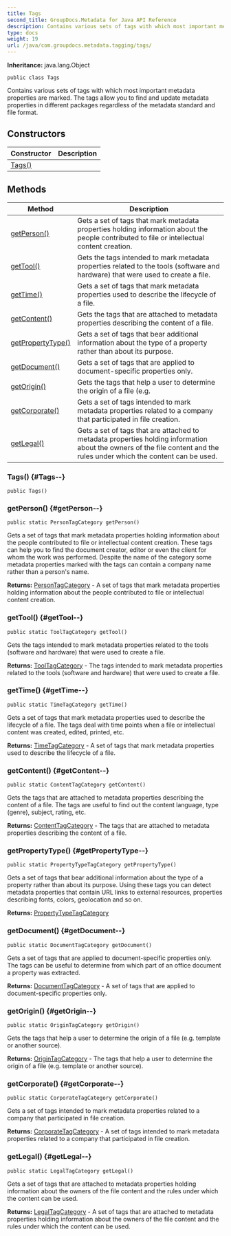 ```yaml
---
title: Tags
second_title: GroupDocs.Metadata for Java API Reference
description: Contains various sets of tags with which most important metadata properties are marked.
type: docs
weight: 19
url: /java/com.groupdocs.metadata.tagging/tags/
---
```

**Inheritance:**
java.lang.Object
```
public class Tags
```

Contains various sets of tags with which most important metadata properties are marked. The tags allow you to find and update metadata properties in different packages regardless of the metadata standard and file format.
## Constructors

| Constructor | Description |
| --- | --- |
| [Tags()](#Tags--) |  |
## Methods

| Method | Description |
| --- | --- |
| [getPerson()](#getPerson--) | Gets a set of tags that mark metadata properties holding information about the people contributed to file or intellectual content creation. |
| [getTool()](#getTool--) | Gets the tags intended to mark metadata properties related to the tools (software and hardware) that were used to create a file. |
| [getTime()](#getTime--) | Gets a set of tags that mark metadata properties used to describe the lifecycle of a file. |
| [getContent()](#getContent--) | Gets the tags that are attached to metadata properties describing the content of a file. |
| [getPropertyType()](#getPropertyType--) | Gets a set of tags that bear additional information about the type of a property rather than about its purpose. |
| [getDocument()](#getDocument--) | Gets a set of tags that are applied to document-specific properties only. |
| [getOrigin()](#getOrigin--) | Gets the tags that help a user to determine the origin of a file (e.g. |
| [getCorporate()](#getCorporate--) | Gets a set of tags intended to mark metadata properties related to a company that participated in file creation. |
| [getLegal()](#getLegal--) | Gets a set of tags that are attached to metadata properties holding information about the owners of the file content and the rules under which the content can be used. |
### Tags() {#Tags--}
```
public Tags()
```


### getPerson() {#getPerson--}
```
public static PersonTagCategory getPerson()
```


Gets a set of tags that mark metadata properties holding information about the people contributed to file or intellectual content creation. These tags can help you to find the document creator, editor or even the client for whom the work was performed. Despite the name of the category some metadata properties marked with the tags can contain a company name rather than a person's name.

**Returns:**
[PersonTagCategory](../../com.groupdocs.metadata.tagging/persontagcategory) - A set of tags that mark metadata properties holding information about the people contributed to file or intellectual content creation.
### getTool() {#getTool--}
```
public static ToolTagCategory getTool()
```


Gets the tags intended to mark metadata properties related to the tools (software and hardware) that were used to create a file.

**Returns:**
[ToolTagCategory](../../com.groupdocs.metadata.tagging/tooltagcategory) - The tags intended to mark metadata properties related to the tools (software and hardware) that were used to create a file.
### getTime() {#getTime--}
```
public static TimeTagCategory getTime()
```


Gets a set of tags that mark metadata properties used to describe the lifecycle of a file. The tags deal with time points when a file or intellectual content was created, edited, printed, etc.

**Returns:**
[TimeTagCategory](../../com.groupdocs.metadata.tagging/timetagcategory) - A set of tags that mark metadata properties used to describe the lifecycle of a file.
### getContent() {#getContent--}
```
public static ContentTagCategory getContent()
```


Gets the tags that are attached to metadata properties describing the content of a file. The tags are useful to find out the content language, type (genre), subject, rating, etc.

**Returns:**
[ContentTagCategory](../../com.groupdocs.metadata.tagging/contenttagcategory) - The tags that are attached to metadata properties describing the content of a file.
### getPropertyType() {#getPropertyType--}
```
public static PropertyTypeTagCategory getPropertyType()
```


Gets a set of tags that bear additional information about the type of a property rather than about its purpose. Using these tags you can detect metadata properties that contain URL links to external resources, properties describing fonts, colors, geolocation and so on.

**Returns:**
[PropertyTypeTagCategory](../../com.groupdocs.metadata.tagging/propertytypetagcategory)
### getDocument() {#getDocument--}
```
public static DocumentTagCategory getDocument()
```


Gets a set of tags that are applied to document-specific properties only. The tags can be useful to determine from which part of an office document a property was extracted.

**Returns:**
[DocumentTagCategory](../../com.groupdocs.metadata.tagging/documenttagcategory) - A set of tags that are applied to document-specific properties only.
### getOrigin() {#getOrigin--}
```
public static OriginTagCategory getOrigin()
```


Gets the tags that help a user to determine the origin of a file (e.g. template or another source).

**Returns:**
[OriginTagCategory](../../com.groupdocs.metadata.tagging/origintagcategory) - The tags that help a user to determine the origin of a file (e.g. template or another source).
### getCorporate() {#getCorporate--}
```
public static CorporateTagCategory getCorporate()
```


Gets a set of tags intended to mark metadata properties related to a company that participated in file creation.

**Returns:**
[CorporateTagCategory](../../com.groupdocs.metadata.tagging/corporatetagcategory) - A set of tags intended to mark metadata properties related to a company that participated in file creation.
### getLegal() {#getLegal--}
```
public static LegalTagCategory getLegal()
```


Gets a set of tags that are attached to metadata properties holding information about the owners of the file content and the rules under which the content can be used.

**Returns:**
[LegalTagCategory](../../com.groupdocs.metadata.tagging/legaltagcategory) - A set of tags that are attached to metadata properties holding information about the owners of the file content and the rules under which the content can be used.
